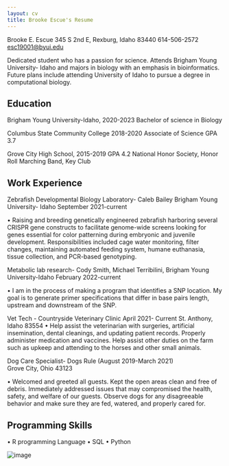 ```yaml
---
layout: cv
title: Brooke Escue's Resume
---
```



<!-- https://www.monique.tech/the-art-of-markdown -->


Brooke E. Escue
345 S 2nd E, Rexburg, Idaho 83440
614-506-2572
esc19001@byui.edu

Dedicated student who has a passion for science.  Attends Brigham Young University- Idaho and majors in biology with an emphasis in bioinformatics.  Future plans include attending University of Idaho to pursue a degree in computational biology.    

## Education 
Brigham Young University-Idaho, 2020-2023
Bachelor of science in Biology

Columbus State Community College 2018-2020
Associate of Science
GPA 3.7

Grove City High School, 2015-2019
GPA 4.2 
National Honor Society, Honor Roll
Marching Band, Key Club  

## Work Experience

Zebrafish Developmental Biology Laboratory- Caleb Bailey 
Brigham Young University- Idaho 
September 2021-current 

•	Raising and breeding genetically engineered zebrafish harboring several CRISPR gene constructs to facilitate genome-wide screens looking for genes essential for color patterning during embryonic and juvenile development. Responsibilities included cage water monitoring, filter changes, maintaining automated feeding system, humane euthanasia, tissue collection, and PCR-based genotyping.

Metabolic lab research- Cody Smith, Michael Terribilini, 
Brigham Young University-Idaho
February 2022-current

•	I am in the process of making a program that identifies a SNP location. My goal is to generate primer specifications that differ in base pairs length, upstream and downstream of the SNP.

Vet Tech - Countryside Veterinary Clinic 
April 2021- Current
St. Anthony, Idaho 83554
•	Help assist the veterinarian with surgeries, artificial insemination, dental cleanings, and updating patient records.  Properly administer medication and vaccines.  Help assist other duties on the farm such as upkeep and attending to the horses and other small animals.  

Dog Care Specialist- Dogs Rule (August 2019-March 2021)   
Grove City, Ohio 43123

•	Welcomed and greeted all guests. Kept the open areas clean and free of debris.  Immediately addressed issues that may compromised the health, safety, and 
welfare of our guests.  Observe dogs for any disagreeable behavior and make sure they are fed, watered, and properly cared for.  

## Programming Skills 
•	R programming Language 
•	SQL
•	Python 


![image](https://user-images.githubusercontent.com/120222207/206800846-9b12ce7c-6008-4ff2-994a-808b06e1c416.png)




<!-- ### Footer

Last updated: May 2013 -->


